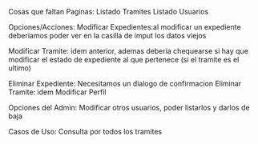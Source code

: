 Cosas que faltan
Paginas:
Listado Tramites
Listado Usuarios

Opciones/Acciones:
Modificar Expedientes:al modificar un expediente deberiamos poder ver en la casilla de imput los datos viejos

Modificar Tramite: idem anterior, ademas deberia chequearse si hay que modificar el estado de expediente al que pertenece (si el tramite es el ultimo)

Eliminar Expediente: Necesitamos un dialogo de confirmacion
Eliminar Tramite: idem
Modificar Perfil

Opciones del Admin: Modificar otros usuarios, poder listarlos y darlos de baja

Casos de Uso:
Consulta por todos los tramites
